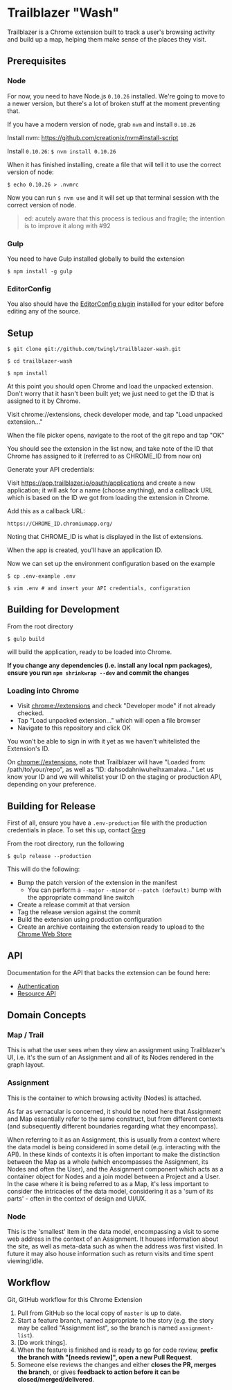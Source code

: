 # Trailblazer "Wash"

Trailblazer is a Chrome extension built to track a user's browsing activity and
build up a map, helping them make sense of the places they visit.

## Prerequisites

### Node

For now, you need to have Node.js `0.10.26` installed. We're going to move to a newer version, but there's a lot of broken stuff at the moment preventing that.

If you have a modern version of node, grab `nvm` and install `0.10.26`

Install nvm: https://github.com/creationix/nvm#install-script

Install `0.10.26`: `$ nvm install 0.10.26`

When it has finished installing, create a file that will tell it to use the correct version of node:

`$ echo 0.10.26 > .nvmrc`

Now you can run `$ nvm use` and it will set up that terminal session with the correct version of node.

> ed: acutely aware that this process is tedious and fragile; the intention is to improve it along with #92

### Gulp

You need to have Gulp installed globally to build the extension

    $ npm install -g gulp

### EditorConfig 

You also should have the [EditorConfig plugin](http://editorconfig.org/)
installed for your editor before editing any of the source.

## Setup

    $ git clone git://github.com/twingl/trailblazer-wash.git

    $ cd trailblazer-wash

    $ npm install

At this point you should open Chrome and load the unpacked extension. Don't
worry that it hasn't been built yet; we just need to get the ID that is
assigned to it by Chrome.

Visit chrome://extensions, check developer mode, and tap "Load unpacked
extension..."

When the file picker opens, navigate to the root of the git repo and tap "OK"

You should see the extension in the list now, and take note of the ID that
Chrome has assigned to it (referred to as CHROME_ID from now on)

Generate your API credentials:

Visit https://app.trailblazer.io/oauth/applications and create a new
application; it will ask for a name (choose anything), and a callback URL which
is based on the ID we got from loading the extension in Chrome.

Add this as a callback URL:

    https://CHROME_ID.chromiumapp.org/

Noting that CHROME_ID is what is displayed in the list of extensions.

When the app is created, you'll have an application ID.

Now we can set up the environment configuration based on the example

    $ cp .env-example .env

    $ vim .env # and insert your API credentials, configuration

## Building for Development

From the root directory

    $ gulp build

will build the application, ready to be loaded into Chrome.

**If you change any dependencies (i.e. install any local npm packages), ensure
you run `npm shrinkwrap --dev` and commit the changes**

### Loading into Chrome

- Visit [chrome://extensions](chrome://extensions) and check "Developer mode" if
  not already checked.
- Tap "Load unpacked extension..." which will open a file browser
- Navigate to this repository and click OK

You won't be able to sign in with it yet as we haven't whitelisted the
Extension's ID.

On [chrome://extensions](chrome://extensions), note that Trailblazer will have
"Loaded from: /path/to/your/repo", as well as "ID: dahsodahniwuheihxamalwa..."
Let us know your ID and we will whitelist your ID on the staging or production
API, depending on your preference.

## Building for Release

First of all, ensure you have a `.env-production` file with the production
credentials in place. To set this up, contact [Greg](greg@twin.gl)

From the root directory, run the following

    $ gulp release --production

This will do the following:

- Bump the patch version of the extension in the manifest
  - You can perform a `--major` `--minor` or `--patch (default)` bump with the
    appropriate command line switch
- Create a release commit at that version
- Tag the release version against the commit
- Build the extension using production configuration
- Create an archive containing the extension ready to upload to the
  [Chrome Web Store](://chrome.google.com/webstore/developer/dashboard)

## API

Documentation for the API that backs the extension can be found here:

- [Authentication](http://docs.trailblazerauthentication.apiary.io/)
- [Resource API](http://docs.trailblazerapiv1.apiary.io/)

## Domain Concepts

### Map / Trail

This is what the user sees when they view an assignment using Trailblazer's UI,
i.e. it's the sum of an Assignment and all of its Nodes rendered in the graph
layout.

### Assignment

This is the container to which browsing activity (Nodes) is attached.

As far as vernacular is concerned, it should be noted here that Assignment and
Map essentially refer to the same construct, but from different contexts (and
subsequently different boundaries regarding what they encompass).

When referring to it as an Assignment, this is usually from a context where the
data model is being considered in some detail (e.g. interacting with the API).
In these kinds of contexts it is often important to make the distinction
between the Map as a whole (which encompasses the Assignment, its Nodes and
often the User), and the Assignment component which acts as a container object
for Nodes and a join model between a Project and a User. In the case where it
is being referred to as a Map, it's less important to consider the intricacies
of the data model, considering it as a 'sum of its parts' - often in the
context of design and UI/UX.

### Node

This is the 'smallest' item in the data model, encompassing a visit to some web
address in the context of an Assignment. It houses information about the site,
as well as meta-data such as when the address was first visited. In future it
may also house information such as return visits and time spent viewing/idle.

## Workflow

Git, GitHub workflow for this Chrome Extension

1. Pull from GitHub so the local copy of `master` is up to date.
2. Start a feature branch, named appropriate to the story (e.g. the story may
   be called "Assignment list", so the branch is named `assignment-list`).
3. \[Do work things\].
4. When the feature is finished and is ready to go for code review, **prefix the
   branch with "[needs review]", open a new Pull Request**.
5. Someone else reviews the changes and either **closes the PR, merges the
   branch**, or gives **feedback to action before it can be
   closed/merged/delivered**.
